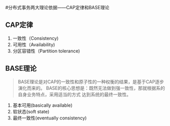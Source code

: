 #分布式事务两大理论依据——CAP定律和BASE理论
## CAP定律
1. 一致性（Consistency)
2. 可用性（Availability)
3. 分区容错性（Partition tolerance)

## BASE理论
> BASE理论是对CAP的一致性和原子性的一种权衡的结果，是基于CAP逐步演化而来的。
>BASE的核心思想是：既然无法做到强一致性，那就根据系的自身业务特点，采用适当的方式
>达到系统的最终一致性。
>

1. 基本可用(basically available)
2. 软状态(soft state)
3. 最终一致性(eventually consistency)

